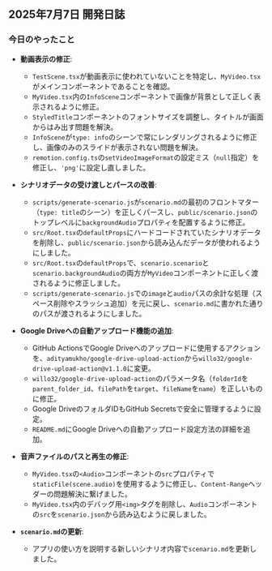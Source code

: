 ## 2025年7月7日 開発日誌

### 今日のやったこと

*   **動画表示の修正**:
    *   `TestScene.tsx`が動画表示に使われていないことを特定し、`MyVideo.tsx`がメインコンポーネントであることを確認。
    *   `MyVideo.tsx`内の`InfoScene`コンポーネントで画像が背景として正しく表示されるように修正。
    *   `StyledTitle`コンポーネントのフォントサイズを調整し、タイトルが画面からはみ出す問題を解決。
    *   `InfoScene`が`type: info`のシーンで常にレンダリングされるように修正し、画像のみのスライドが表示されない問題を解決。
    *   `remotion.config.ts`の`setVideoImageFormat`の設定ミス（`null`指定）を修正し、`'png'`に設定し直しました。

*   **シナリオデータの受け渡しとパースの改善**:
    *   `scripts/generate-scenario.js`が`scenario.md`の最初のフロントマター（`type: title`のシーン）を正しくパースし、`public/scenario.json`のトップレベルに`backgroundAudio`プロパティを配置するように修正。
    *   `src/Root.tsx`の`defaultProps`にハードコードされていたシナリオデータを削除し、`public/scenario.json`から読み込んだデータが使われるようにしました。
    *   `src/Root.tsx`の`defaultProps`で、`scenario.scenario`と`scenario.backgroundAudio`の両方が`MyVideo`コンポーネントに正しく渡されるように修正しました。
    *   `scripts/generate-scenario.js`での`image`と`audio`パスの余計な処理（スペース削除やスラッシュ追加）を元に戻し、`scenario.md`に書かれた通りのパスが渡されるようにしました。

*   **Google Driveへの自動アップロード機能の追加**:
    *   GitHub ActionsでGoogle Driveへのアップロードに使用するアクションを、`adityamukho/google-drive-upload-action`から`willo32/google-drive-upload-action@v1.1.0`に変更。
    *   `willo32/google-drive-upload-action`のパラメータ名（`folderId`を`parent_folder_id`、`filePath`を`target`、`fileName`を`name`）を正しいものに修正。
    *   Google DriveのフォルダIDもGitHub Secretsで安全に管理するように設定。
    *   `README.md`にGoogle Driveへの自動アップロード設定方法の詳細を追加。

*   **音声ファイルのパスと再生の修正**:
    *   `MyVideo.tsx`の`<Audio>`コンポーネントの`src`プロパティで`staticFile(scene.audio)`を使用するように修正し、`Content-Range`ヘッダーの問題解決に繋げました。
    *   `MyVideo.tsx`内のデバッグ用`<img>`タグを削除し、`Audio`コンポーネントの`src`を`scenario.json`から読み込むように戻しました。

*   **`scenario.md`の更新**:
    *   アプリの使い方を説明する新しいシナリオ内容で`scenario.md`を更新しました。
